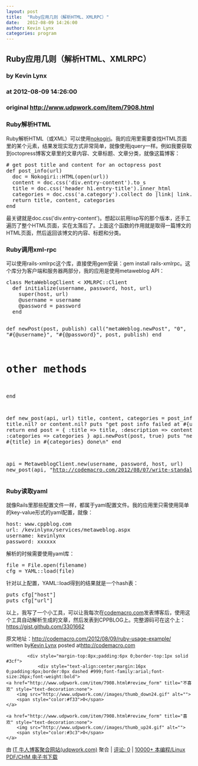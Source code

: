 ```yaml
---
layout: post
title:  "Ruby应用几则（解析HTML、XMLRPC）"
date:   2012-08-09 14:26:00
author: Kevin Lynx
categories: program
---
```


## Ruby应用几则（解析HTML、XMLRPC）
### by Kevin Lynx
### at 2012-08-09 14:26:00
### original <http://www.udpwork.com/item/7908.html>

<h3>Ruby解析HTML</h3>
<p>Ruby解析HTML（或XML）可以使用<a href="http://nokogiri.org/">nokogiri</a>。我的应用里需要查找HTML页面里的某个元素，结果发现实现方式非常简单，就像使用jquery一样。例如我要获取到octopress博客文章里的文章内容、文章标题、文章分类，就像这篇博客：</p>
<div><pre># get post title and content for an octopress post
def post_info(url)
  doc = Nokogiri::HTML(open(url))
  content = doc.css('div.entry-content').to_s
  title = doc.css('header h1.entry-title').inner_html
  categories = doc.css('a.category').collect do |link| link.content end
  return title, content, categories
end
</pre></div>
<p>最关键就是doc.css('div.entry-content')。想起以前用lisp写的那个版本，还手工遍历了整个HTML页面，实在太落后了。上面这个函数的作用就是取得一篇博文的HTML页面，然后返回该博文的内容、标题和分类。</p>
<h3>Ruby调用xml-rpc</h3>
<p>可以使用rails-xmlrpc这个库，直接使用gem安装：gem install rails-xmlrpc。这个库分为客户端和服务器两部分，我的应用是使用metaweblog API：</p>
<div><pre>class MetaWeblogClient &lt; XMLRPC::Client
  def initialize(username, password, host, url)
    super(host, url)
    @username = username
    @password = password
  end

  def newPost(post, publish)
    call(&quot;metaWeblog.newPost&quot;, &quot;0&quot;, &quot;#{@username}&quot;, &quot;#{@password}&quot;, post, publish)
  end

  # other methods

end

def new_post(api, url)
  title, content, categories = post_info(url)
  if title.nil? or content.nil?
    puts &quot;get post info failed at #{url}\n&quot;
    return
  end
  post = { :title =&gt; title, :description =&gt; content, :categories =&gt; categories }
  api.newPost(post, true)
  puts &quot;new post #{title} in #{categories} done\n&quot;
end

api = MetaweblogClient.new(username, password, host, url)
new_post(api, &quot;http://codemacro.com/2012/08/07/write-standalone-ruby-script/&quot;)
</pre></div>
<h3>Ruby读取yaml</h3>
<p>就像Rails里那些配置文件一样，都属于yaml配置文件。我的应用里只需使用简单的key-value形式的yaml配置，就像：</p>
<div><pre>host: www.cppblog.com
url: /kevinlynx/services/metaweblog.aspx
username: kevinlynx
password: xxxxxx
</pre></div>
<p>解析的时候需要使用yaml库：</p>
<div><pre>file = File.open(filename)
cfg = YAML::load(file)
</pre></div>
<p>针对以上配置，YAML::load得到的结果就是一个hash表：</p>
<div><pre>puts cfg[&quot;host&quot;]
puts cfg[&quot;url&quot;]
</pre></div>
<p>以上，我写了一个小工具，可以让我每次在<a href="http://codemacro.com">codemacro.com</a>发表博客后，使用这个工具自动解析生成的文章，然后发表到CPPBLOG上。完整源码可在这个上：<a href="https://gist.github.com/3301662">https://gist.github.com/3301662</a></p>
<p>原文地址：<a href="http://codemacro.com/2012/08/09/ruby-usage-example/">http://codemacro.com/2012/08/09/ruby-usage-example/</a>
<br>
written by<a href="http://codemacro.com">Kevin Lynx</a> posted at<a href="http://codemacro.com">http://codemacro.com</a></p>

			<div style="margin-top:8px;padding:6px 0;border-top:1px solid #3cf">
				<div style="text-align:center;margin:16px 0;padding:6px;border:0px dashed #999;font-family:arial;font-size:26px;font-weight:bold">
	<a href="http://www.udpwork.com/item/7908.html#review_form" title="不喜欢" style="text-decoration:none">
		<img src="http://www.udpwork.com//images/thumb_down24.gif" alt="">
		<span style="color:#f33">0</span>
	</a>
	   
	<a href="http://www.udpwork.com/item/7908.html#review_form" title="喜欢" style="text-decoration:none">
		<img src="http://www.udpwork.com//images/thumb_up24.gif" alt="">
		<span style="color:#3c3">0</span>
	</a>
</div>				<p>
					由 <a href="http://www.udpwork.com/">IT 牛人博客聚合网站(udpwork.com)</a> 聚合
					|
					<a href="http://www.udpwork.com/item/7908.html#reviews">评论: 0</a>
					|
					<a href="http://book.benegg.com/tag/%E7%BC%96%E7%A8%8B?from=udpwork-feed">10000+ 本编程/Linux PDF/CHM 电子书下载</a>
				</p>
			</div>